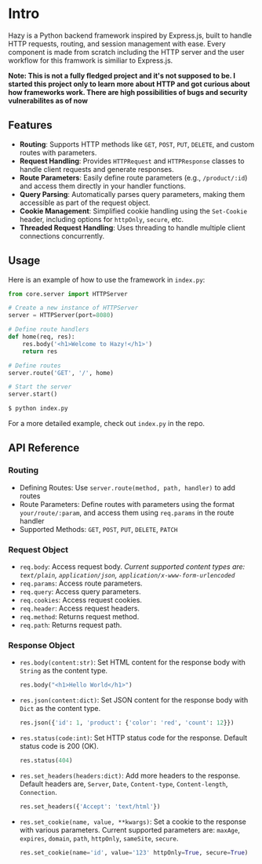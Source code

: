# Intro

Hazy is a Python backend framework inspired by Express.js, built to handle HTTP requests, routing, and session management with ease. Every component is made from scratch including the HTTP server and the user workflow for this framwork is similiar to Express.js.

**Note: This is not a fully fledged project and it's not supposed to be. I started this project only to learn more about HTTP and got curious about how frameworks work. There are high possibilities of bugs and security vulnerabilites as of now**

## Features

- **Routing**: Supports HTTP methods like `GET`, `POST`, `PUT`, `DELETE`, and custom routes with parameters.
- **Request Handling**: Provides `HTTPRequest` and `HTTPResponse` classes to handle client requests and generate responses.
- **Route Parameters**: Easily define route parameters (e.g., `/product/:id`) and access them directly in your handler functions.
- **Query Parsing**: Automatically parses query parameters, making them accessible as part of the request object.
- **Cookie Management**: Simplified cookie handling using the `Set-Cookie` header, including options for `httpOnly`, `secure`, etc.
- **Threaded Request Handling**: Uses threading to handle multiple client connections concurrently.

## Usage

Here is an example of how to use the framework in `index.py`:
```python
from core.server import HTTPServer

# Create a new instance of HTTPServer
server = HTTPServer(port=8080)

# Define route handlers
def home(req, res):
    res.body('<h1>Welcome to Hazy!</h1>')
    return res

# Define routes 
server.route('GET', '/', home)

# Start the server
server.start()
```
```bash
$ python index.py
```

For a more detailed example, check out `index.py` in the repo.

## API Reference
### Routing
 - Defining Routes: Use `server.route(method, path, handler)` to add routes
 - Route Parameters: Define routes with parameters using the format `your/route/:param`, and access them using `req.params` in the route handler
 - Supported Methods: `GET`, `POST`, `PUT`, `DELETE`, `PATCH`

### Request Object
 - `req.body`: Access request body. *Current supported content types are: `text/plain`, `application/json`, `application/x-www-form-urlencoded`*
 - `req.params`: Access route parameters.
 - `req.query`: Access query parameters.
 - `req.cookies`: Access request cookies.
 - `req.header`: Access request headers.
 - `req.method`: Returns request method.
 - `req.path`: Returns request path.

### Response Object
 - `res.body(content:str)`: Set HTML content for the response body with `String` as the content type.

    ```python
    res.body("<h1>Hello World</h1>")
    ```
 - `res.json(content:dict)`: Set JSON content for the response body with `Dict` as the content type.

    ```python
    res.json({'id': 1, 'product': {'color': 'red', 'count': 12}})
    ```
 - `res.status(code:int)`: Set HTTP status code for the response. Default status code is 200 (OK).

    ```python
    res.status(404)
    ```
 - `res.set_headers(headers:dict)`: Add more headers to the response. Default headers are, `Server`, `Date`, `Content-type`, `Content-length`, `Connection`.
    
    ```python
    res.set_headers({'Accept': 'text/html'})
    ```
 - `res.set_cookie(name, value, **kwargs)`: Set a cookie to the response with various parameters. Current supported parameters are: `maxAge`, `expires`, `domain`, `path`, `httpOnly`, `sameSite`, `secure`.
    
    ```python
    res.set_cookie(name='id', value='123' httpOnly=True, secure=True)
    ```